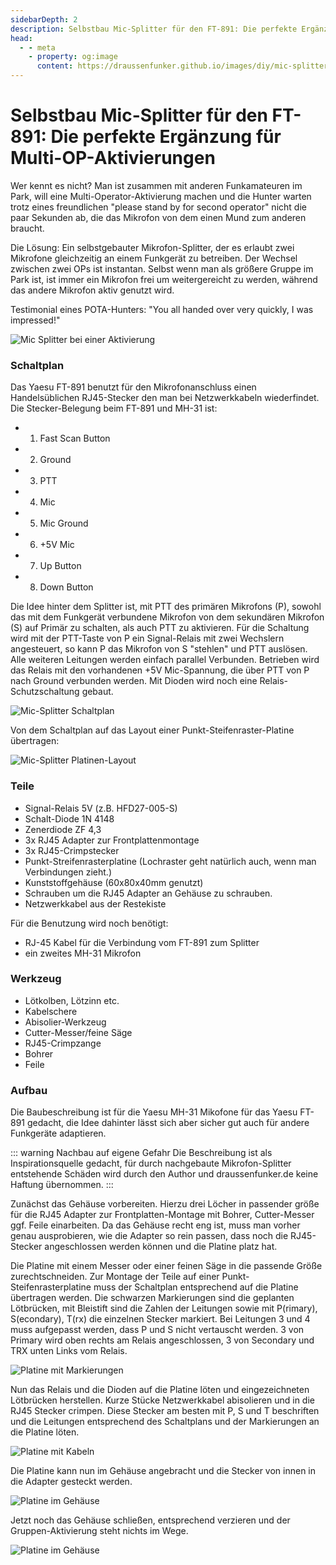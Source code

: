 ```yaml
---
sidebarDepth: 2
description: Selbstbau Mic-Splitter für den FT-891: Die perfekte Ergänzung für Multi-OP-Aktivierungen
head:
  - - meta
    - property: og:image
      content: https://draussenfunker.github.io/images/diy/mic-splitter-ft-891/mic-split-action.jpeg
---
```


# Selbstbau Mic-Splitter für den FT-891: Die perfekte Ergänzung für Multi-OP-Aktivierungen

Wer kennt es nicht? Man ist zusammen mit anderen Funkamateuren im Park, will eine Multi-Operator-Aktivierung machen und die Hunter warten trotz eines freundlichen "please stand by for second operator" nicht die paar Sekunden ab, die das Mikrofon von dem einen Mund zum anderen braucht.

Die Lösung: Ein selbstgebauter Mikrofon-Splitter, der es erlaubt zwei Mikrofone gleichzeitig an einem Funkgerät zu betreiben.
Der Wechsel zwischen zwei OPs ist instantan. Selbst wenn man als größere Gruppe im Park ist, ist immer ein Mikrofon frei um weitergereicht zu werden, während das andere Mikrofon aktiv genutzt wird.

Testimonial eines POTA-Hunters: "You all handed over very quickly, I was impressed!"

![Mic Splitter bei einer Aktivierung](/images/diy/mic-splitter-ft-891/mic-split-action.jpeg)

### Schaltplan

Das Yaesu FT-891 benutzt für den Mikrofonanschluss einen Handelsüblichen RJ45-Stecker den man bei Netzwerkkabeln wiederfindet.
Die Stecker-Belegung beim FT-891 und MH-31 ist:

- 1. Fast Scan Button
- 2. Ground
- 3. PTT
- 4. Mic
- 5. Mic Ground
- 6. +5V Mic 
- 7. Up Button
- 8. Down Button

Die Idee hinter dem Splitter ist, mit PTT des primären Mikrofons (P), sowohl das mit dem Funkgerät verbundene Mikrofon von dem sekundären Mikrofon (S) auf Primär zu schalten, als auch PTT zu aktivieren.
Für die Schaltung wird mit der PTT-Taste von P ein Signal-Relais mit zwei Wechslern angesteuert, so kann P das Mikrofon von S "stehlen" und PTT auslösen.
Alle weiteren Leitungen werden einfach parallel Verbunden. Betrieben wird das Relais mit den vorhandenen +5V Mic-Spannung, die über PTT von P nach Ground verbunden werden.
Mit Dioden wird noch eine Relais-Schutzschaltung gebaut.

![Mic-Splitter Schaltplan](/images/diy/mic-splitter-ft-891/mic-split-schematic.jpg)

Von dem Schaltplan auf das Layout einer Punkt-Steifenraster-Platine übertragen:

![Mic-Splitter Platinen-Layout](/images/diy/mic-splitter-ft-891/mic-split-lochraster-layout.jpg)

### Teile

- Signal-Relais 5V (z.B. HFD27-005-S)
- Schalt-Diode 1N 4148
- Zenerdiode ZF 4,3
- 3x RJ45 Adapter zur Frontplattenmontage
- 3x RJ45-Crimpstecker
- Punkt-Streifenrasterplatine (Lochraster geht natürlich auch, wenn man Verbindungen zieht.)
- Kunststoffgehäuse (60x80x40mm genutzt)
- Schrauben um die RJ45 Adapter an Gehäuse zu schrauben.
- Netzwerkkabel aus der Restekiste

Für die Benutzung wird noch benötigt:

- RJ-45 Kabel für die Verbindung vom FT-891 zum Splitter
- ein zweites MH-31 Mikrofon

### Werkzeug

- Lötkolben, Lötzinn etc.
- Kabelschere
- Abisolier-Werkzeug
- Cutter-Messer/feine Säge
- RJ45-Crimpzange
- Bohrer
- Feile

### Aufbau

Die Baubeschreibung ist für die Yaesu MH-31 Mikofone für das Yaesu FT-891 gedacht, die Idee dahinter lässt sich aber sicher gut auch für andere Funkgeräte adaptieren.

::: warning Nachbau auf eigene Gefahr
Die Beschreibung ist als Inspirationsquelle gedacht, für durch nachgebaute Mikrofon-Splitter entstehende Schäden wird durch den Author und draussenfunker.de keine Haftung übernommen.
:::


Zunächst das Gehäuse vorbereiten. Hierzu drei Löcher in passender größe für die RJ45 Adapter zur Frontplatten-Montage mit Bohrer, Cutter-Messer ggf. Feile einarbeiten.
Da das Gehäuse recht eng ist, muss man vorher genau ausprobieren, wie die Adapter so rein passen, dass noch die RJ45-Stecker angeschlossen werden können und die Platine platz hat.

Die Platine mit einem Messer oder einer feinen Säge in die passende Größe zurechtschneiden.
Zur Montage der Teile auf einer Punkt-Steifenrasterplatine muss der Schaltplan entsprechend auf die Platine übertragen werden.
Die schwarzen Markierungen sind die geplanten Lötbrücken, mit Bleistift sind die Zahlen der Leitungen sowie mit P(rimary), S(econdary), T(rx) die einzelnen Stecker markiert.
Bei Leitungen 3 und 4 muss aufgepasst werden, dass P und S nicht vertauscht werden. 3 von Primary wird oben rechts am Relais angeschlossen, 3 von Secondary und TRX unten Links vom Relais.

![Platine mit Markierungen](/images/diy/mic-splitter-ft-891/mic-split-lochraster-beschriftet.jpeg)

Nun das Relais und die Dioden auf die Platine löten und eingezeichneten Lötbrücken herstellen.
Kurze Stücke Netzwerkkabel abisolieren und in die RJ45 Stecker crimpen.
Diese Stecker am besten mit P, S und T beschriften und die Leitungen entsprechend des Schaltplans und der Markierungen an die Platine löten.

![Platine mit Kabeln](/images/diy/mic-splitter-ft-891/mic-split-platine-mit-bauteilen.jpeg)

Die Platine kann nun im Gehäuse angebracht und die Stecker von innen in die Adapter gesteckt werden.

![Platine im Gehäuse](/images/diy/mic-splitter-ft-891/mic-split-in-case.jpeg)

Jetzt noch das Gehäuse schließen, entsprechend verzieren und der Gruppen-Aktivierung steht nichts im Wege.

![Platine im Gehäuse](/images/diy/mic-splitter-ft-891/mic-split-verkabelt.jpeg)
